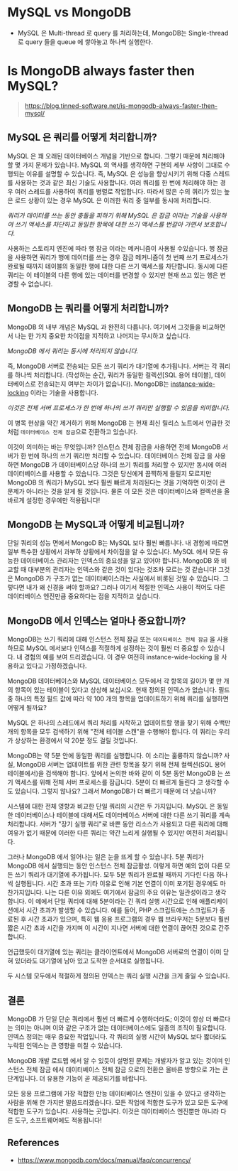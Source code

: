 # MySQL vs MongoDB

- MySQL 은 Multi-thread 로 query 를 처리하는데, MongoDB는 Single-thread 로 query 들을 queue 에 쌓아놓고 하나씩 실행한다.

# Is MongoDB always faster then MySQL?

> https://blog.tinned-software.net/is-mongodb-always-faster-then-mysql/

## MySQL 은 쿼리를 어떻게 처리합니까?

MySQL 은 꽤 오래된 데이터베이스 개념을 기반으로 합니다. 
그렇기 때문에 처리해야 할 몇 가지 문제가 있습니다. 
MySQL 의 역사를 생각하면 구현의 세부 사항이 그대로 수행되는 이유를 설명할 수 있습니다.
즉, MySQL 은 성능을 향상시키기 위해 다중 스레드를 사용하는 것과 같은 최신 기술도 사용합니다.
여러 쿼리를 한 번에 처리해야 하는 경우 여러 스레드를 사용하여 쿼리를 병렬로 작업합니다.
따라서 많은 수의 쿼리가 있는 높은 로드 상황이 있는 경우 MySQL 은 이러한 쿼리 중 일부를 동시에 처리합니다.

_쿼리가 데이터를 쓰는 동안 충돌을 피하기 위해 MySQL 은 잠금 이라는 기술을 사용하여 쓰기 액세스를 차단하고 동일한 항목에 대한 쓰기 액세스를 번갈아 가면서 보호합니다._

사용하는 스토리지 엔진에 따라 행 잠금 이라는 메커니즘이 사용될 수있습니다. 
행 잠금을 사용하면 쿼리가 행에 데이터를 쓰는 경우 잠금 메커니즘이 첫 번째 쓰기 프로세스가 완료될 때까지 테이블의 동일한 행에 대한 다른 쓰기 액세스를 차단합니다.
동시에 다른 쿼리는 이 테이블의 다른 행에 있는 데이터를 변경할 수 있지만 현재 쓰고 있는 행은 변경할 수 없습니다. 

## MongoDB 는 쿼리를 어떻게 처리합니까?

MongoDB 의 내부 개념은 MySQL 과 완전히 다릅니다. 여기에서 그것들을 비교하면서 나는 한 가지 중요한 차이점을 지적하고 나머지는 무시하고 싶습니다.

_MongoDB 에서 쿼리는 동시에 처리되지 않습니다._ 

즉, MongoDB 서버로 전송되는 모든 쓰기 쿼리가 대기열에 추가됩니다. 서버는 각 쿼리를 하나씩 처리합니다.
(작성하는 순간, 쿼리가 동일한 컬렉션[SQL 용어 테이블], 데이터베이스로 전송되는지 여부는 차이가 없습니다).
MongoDB는 [instance-wide-locking](https://www.mongodb.com/docs/manual/faq/concurrency/#what-type-of-locking-does-mongodb-use) 이라는 기술을 사용합니다.

_이것은 전체 서버 프로세스가 한 번에 하나의 쓰기 쿼리만 실행할 수 있음을 의미합니다._

이 병목 현상을 약간 제거하기 위해 MongoDB 는 현재 최신 릴리스 노트에서 언급한 것처럼 `데이터베이스 전체 잠금`으로 전환하고 있습니다.

이것이 의미하는 바는 무엇입니까? 인스턴스 전체 잠금을 사용하면 전체 MongoDB 서버가 한 번에 하나의 쓰기 쿼리만 처리할 수 있습니다. 
데이터베이스 전체 잠금 을 사용하면 MongoDB 가 데이터베이스당 하나의 쓰기 쿼리를 처리할 수 있지만 동시에 여러 데이터베이스를 사용할 수 있습니다.
그것은 당신에게 끔찍하게 들릴지 모르지만 MongoDB 의 쿼리가 MySQL 보다 훨씬 빠르게 처리된다는 것을 기억하면 이것이 큰 문제가 아니라는 것을 알게 될 것입니다. 
물론 이 모든 것은 데이터베이스와 컬렉션을 올바르게 설정한 경우에만 적용됩니다!

## MongoDB 는 MySQL과 어떻게 비교됩니까?

단일 쿼리의 성능 면에서 MongoD B는 MySQL 보다 훨씬 빠릅니다. 
내 경험에 따르면 일부 특수한 상황에서 과부하 상황에서 차이점을 알 수 있습니다. 
MySQL 에서 모든 유능한 데이터베이스 관리자는 인덱스의 중요성을 알고 있어야 합니다. 
MongoDB 와 비교할 때 대부분의 관리자는 인덱스와 같은 것이 있다는 것조차 모르는 것 같습니다!
그것은 MongoDB 가 구조가 없는 데이터베이스라는 사실에서 비롯된 것일 수 있습니다.
그렇다면 내가 왜 신경을 써야 할까요? 그러나 여기서 적절한 인덱스 사용이 적어도 다른 데이터베이스 엔진만큼 중요하다는 점을 지적하고 싶습니다.

## MongoDB 에서 인덱스는 얼마나 중요합니까?

MongoDB는 쓰기 쿼리에 대해 인스턴스 전체 잠금 또는 `데이터베이스 전체 잠금` 을 사용하므로 MySQL 에서보다 인덱스를 적절하게 설정하는 것이 훨씬 더 중요할 수 있습니다.
내 경험의 예를 보여 드리겠습니다. 이 경우 여전히 instance-wide-locking 을 사용하고 있다고 가정하겠습니다.

MongoDB 데이터베이스와 MySQL 데이터베이스 모두에서 각 항목의 길이가 몇 만 개의 항목이 있는 테이블이 있다고 상상해 보십시오. 
현재 정의된 인덱스가 없습니다. 필드 중 하나의 특정 필드 값에 따라 약 100 개의 항목을 업데이트하기 위해 쿼리를 실행하면 어떻게 될까요?

MySQL 은 하나의 스레드에서 쿼리 처리를 시작하고 업데이트할 행을 찾기 위해 수백만 개의 항목을 모두 검색하기 위해 "전체 테이블 스캔"을 수행해야 합니다.
이 쿼리는 우리가 상상하는 환경에서 약 20분 정도 걸릴 것입니다.

MongoDB는 약 5분 안에 동일한 쿼리를 실행합니다. 
이 소리는 훌륭하지 않습니까? 
사실, MongoDB 서버는 업데이트를 위한 관련 항목을 찾기 위해 전체 컬렉션(SQL 용어 테이블에서)을 검색해야 합니다. 
앞에서 논의한 바와 같이 이 5분 동안 MongoDB 는 쓰기 액세스를 위해 전체 서버 프로세스를 잠급니다. 
5분이 더 빠르게 들린다 고 생각할 수도 있습니다. 그렇지 않나요? 그래서 MongoDB가 더 빠르기 때문에 더 낫습니까?

시스템에 대한 전체 영향과 비교한 단일 쿼리의 시간은 두 가지입니다.
MySQL 은 동일한 데이터베이스나 테이블에 대해서도 데이터베이스 서버에 대한 다른 쓰기 쿼리를 계속 처리합니다. 
서버가 "장기 실행 쿼리"로 바쁜 동안 리소스가 사용되고 다른 쿼리에 대해 여유가 없기 때문에 이러한 다른 쿼리는 약간 느리게 실행될 수 있지만 여전히 처리됩니다.

그러나 MongoDB 에서 일어나는 일은 눈을 뜨게 할 수 있습니다.
5분 쿼리가 MongoDB 에서 실행되는 동안 인스턴스 전체 잠금활성. 이렇게 하면 예외 없이 다른 모든 쓰기 쿼리가 대기열에 추가됩니다.
모두 5분 쿼리가 완료될 때까지 기다린 다음 하나씩 실행됩니다.
시간 초과 또는 기타 이유로 인해 기본 연결이 이미 포기된 경우에도 마찬가지입니다. 
나는 다른 이유 외에도 여기에서 잠금의 주요 이유는 일관성이라고 생각합니다.
이 예에서 단일 쿼리에 대해 5분이라는 긴 쿼리 실행 시간으로 인해 애플리케이션에서 시간 초과가 발생할 수 있습니다.
예를 들어, PHP 스크립트에는 스크립트가 종료된 후 시간 초과가 있으며, 특히 웹 응용 프로그램의 경우 웹 브라우저는 5분보다 훨씬 짧은 시간 초과 시간을 가지며
이 시간이 지나면 서버에 대한 연결이 끊어진 것으로 간주합니다.

언급했듯이 대기열에 있는 쿼리는 클라이언트에서 MongoDB 서버로의 연결이 이미 닫혀 있더라도 대기열에 남아 있고 도착한 순서대로 실행됩니다.

두 시스템 모두에서 적절하게 정의된 인덱스는 쿼리 실행 시간을 크게 줄일 수 있습니다.

## 결론

MongoDB 가 단일 단순 쿼리에서 훨씬 더 빠르게 수행하더라도; 이것이 항상 더 빠르다는 의미는 아니며 이와 같은 구조가 없는 데이터베이스에도 일종의 조직이 필요합니다.
인덱스 정의는 매우 중요한 작업입니다.
각 쿼리의 실행 시간이 MySQL 보다 짧더라도 누락된 인덱스는 큰 영향을 미칠 수 있습니다.

MongoDB 개발 로드맵 에서 알 수 있듯이
설명된 문제는 개발자가 알고 있는 것이며 인스턴스 전체 잠금 에서 데이터베이스 전체 잠금 으로의 전환은 올바른 방향으로 가는 큰 단계입니다. 
더 유용한 기능이 곧 제공되기를 바랍니다.

모든 응용 프로그램에 가장 적합한 만능 데이터베이스 엔진이 있을 수 있다고 생각하는 사람을 위해 한 가지만 말씀드리겠습니다. 
모든 작업에 적합한 도구가 있고 모든 도구에 적합한 도구가 있습니다. 
사용하는 곳입니다. 이것은 데이터베이스 엔진뿐만 아니라 다른 도구, 소프트웨어에도 적용됩니다!

## References

- https://www.mongodb.com/docs/manual/faq/concurrency/

